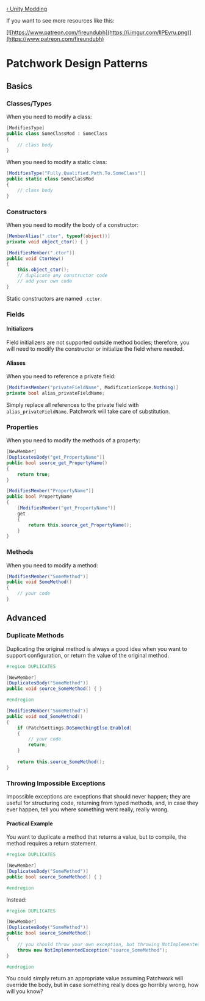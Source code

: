 <!-- TITLE: Patchwork Design Patterns -->

[&lsaquo; Unity Modding](/unity)

If you want to see more resources like this:

[![https://www.patreon.com/fireundubh](https://i.imgur.com/llPEyru.png)](https://www.patreon.com/fireundubh)

# Patchwork Design Patterns
## Basics

### Classes/Types

When you need to modify a class:

```csharp
[ModifiesType]
public class SomeClassMod : SomeClass
{
	// class body
}
```

When you need to modify a static class:

```csharp
[ModifiesType("Fully.Qualified.Path.To.SomeClass")]
public static class SomeClassMod
{
	// class body
}
```

### Constructors

When you need to modify the body of a constructor:

```csharp
[MemberAlias(".ctor", typeof(object))]
private void object_ctor() { }

[ModifiesMember(".ctor")]
public void CtorNew()
{
	this.object_ctor();
	// duplicate any constructor code
	// add your own code
}
```

Static constructors are named `.cctor`.

### Fields

#### Initializers

Field initializers are not supported outside method bodies; therefore, you will need to modify the constructor or initialize the field where needed.

#### Aliases

When you need to reference a private field:

```csharp
[ModifiesMember("privateFieldName", ModificationScope.Nothing)]
private bool alias_privateFieldName;
```

Simply replace all references to the private field with `alias_privateFieldName`. Patchwork will take care of substitution.

### Properties

When you need to modify the methods of a property:

```csharp
[NewMember]
[DuplicatesBody("get_PropertyName")]
public bool source_get_PropertyName()
{
	return true;
}

[ModifiesMember("PropertyName")]
public bool PropertyName
{
	[ModifiesMember("get_PropertyName")]
	get
	{
		return this.source_get_PropertyName();
	}
}
```

### Methods

When you need to modify a method:

```csharp
[ModifiesMember("SomeMethod")]
public void SomeMethod()
{
	// your code
}
```

## Advanced

### Duplicate Methods

Duplicating the original method is always a good idea when you want to support configuration, or return the value of the original method.

```csharp
#region DUPLICATES

[NewMember]
[DuplicatesBody("SomeMethod")]
public void source_SomeMethod() { }

#endregion

[ModifiesMember("SomeMethod")]
public void mod_SomeMethod()
{
	if (PatchSettings.DoSomethingElse.Enabled)
	{
		// your code
		return;
	}
	
	return this.source_SomeMethod();
}
```

### Throwing Impossible Exceptions

Impossible exceptions are exceptions that should never happen; they are useful for structuring code, returning from typed methods, and, in case they ever happen, tell you where something went really, really wrong.

#### Practical Example

You want to duplicate a method that returns a value, but to compile, the method requires a return statement.

```csharp
#region DUPLICATES

[NewMember]
[DuplicatesBody("SomeMethod")]
public bool source_SomeMethod() { }

#endregion
```

Instead:

```csharp
#region DUPLICATES

[NewMember]
[DuplicatesBody("SomeMethod")]
public bool source_SomeMethod()
{
	// you should throw your own exception, but throwing NotImplementedException is fine, too.
	throw new NotImplementedException("source_SomeMethod");
}

#endregion
```

You could simply return an appropriate value assuming Patchwork will override the body, but in case something really does go horribly wrong, how will you know?